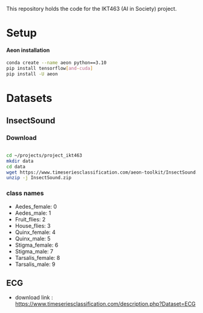 This repository holds the code for the IKT463 (AI in Society) project.

# Setup

#### Aeon installation
```bash
conda create --name aeon python==3.10
pip install tensorflow[and-cuda]
pip install -U aeon
```


# Datasets

## InsectSound

### Download

```bash

cd ~/projects/project_ikt463
mkdir data
cd data
wget https://www.timeseriesclassification.com/aeon-toolkit/InsectSound.zip
unzip -j InsectSound.zip

```



### class names

- Aedes_female: 0
- Aedes_male: 1
- Fruit_flies: 2
- House_flies: 3
- Quinx_female: 4
- Quinx_male: 5
- Stigma_female: 6
- Stigma_male: 7
- Tarsalis_female: 8
- Tarsalis_male: 9

## ECG

- download link : https://www.timeseriesclassification.com/description.php?Dataset=ECG
